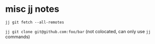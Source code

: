 # misc jj notes

`jj git fetch --all-remotes`

`jj git clone git@github.com:foo/bar` (not colocated, can only use `jj` commands)
